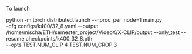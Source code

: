To launch 


python -m torch.distributed.launch --nproc_per_node=1 main.py \
-cfg configs/k400/32_8.yaml --output /home/mischa/ETH/semester_project/VideoX/X-CLIP/output --only_test --resume checkpoints/k400_32_8.pth \
--opts TEST.NUM_CLIP 4 TEST.NUM_CROP 3
